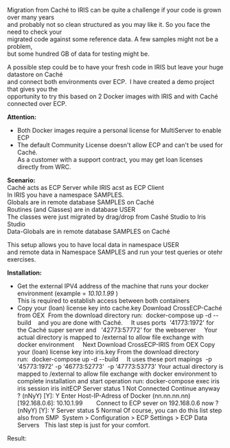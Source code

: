 Migration from Caché to IRIS can be quite a challenge if your code is grown over many years    
and probably not so clean structured as you may like it. So you face the need to check your  
migrated code against some reference data. A few samples might not be a problem,   
but some hundred GB of data for testing might be.  

A possible step could be to have your fresh code in IRIS but leave your huge datastore on Caché  
and connect both environments over ECP.  I have created a demo project that gives you the   
opportunity to try this based on 2 Docker images with IRIS and with Caché connected over ECP.    

__Attention:__  
- Both Docker images require a personal license for MultiServer to enable ECP   
- The default Community License doesn't allow ECP and can't be used for Caché.  
As a customer with a support contract, you may get loan licenses directly from WRC.  

__Scenario:__   
 Caché acts as ECP Server while IRIS acst as ECP Client  
 In IRIS you have a namespace SAMPLES.  
 Globals are in remote database SAMPLES on Caché  
 Routines (and Classes) are in database USER    
 The classes were just migrated by drag/drop from Cashé Studio to Iris Studio  
 Data-Globals are in remote database SAMPLES on Caché  
 
 This setup allows you to have local data in namespace USER  
 and remote data in Namespace SAMPLES and run your test queries or otehr exercises.  

__Installation:__  
- Get the external IPV4 address of the machine that runs your docker environment (example = _10.10.1.99_ )   
This is required to establish access between both containers  
- Copy your (loan) license key into cache.key Download CrossECP-Caché from OEX 
From the download directory run:  docker-compose up -d --build    and you are done with Caché.     It uses ports  '41773:1972' for the Caché super server and   '42773:57772' for  the webserver     Your actual directory is mapped to /external to allow file exchange with docker environment    
Next Download CrossECP-IRIS from OEX Copy your (loan) license key into iris.key
From the download directory run:  docker-compose up -d --build     It uses these port mapings  -p '45773:1972' -p '46773:52773'  -p '47773:53773' Your actual directory is mapped to /external to allow file exchange with docker environment
to complete installation and start operation run: docker-compose exec iris iris session iris initECP Server status 1 Not Connected Continue anyway ? (nNyY) [Y]: Y Enter Host-IP-Adress of Docker (nn.nn.nn.nn) [192.168.0.6]: 10.10.1.99        Connect to ECP sever on 192.168.0.6 now ? (nNyY) [Y]: Y Server status 5 Normal
Of course, you can do this list step also from SMP  System > Configuration > ECP Settings > ECP Data Servers  
This last step is just for your comfort.

Result:
